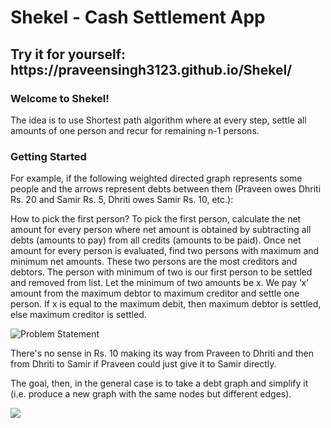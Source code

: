 # Shekel - Cash Settlement App

<h2> Try it for yourself: https://praveensingh3123.github.io/Shekel/ </h2>

<h3> Welcome to Shekel! </h3>

The idea is to use Shortest path algorithm where at every step, settle all amounts of one person and recur for remaining n-1 persons.  

  
<h3> Getting Started </h3>
  
For example, if the following weighted directed graph represents some people and the arrows represent debts between them (Praveen owes Dhriti Rs. 20 and Samir Rs. 5, Dhriti owes Samir Rs. 10, etc.):

How to pick the first person? To pick the first person, calculate the net amount for every person where net amount is obtained by subtracting all debts (amounts to pay) from all credits (amounts to be paid). Once net amount for every person is evaluated, find two persons with maximum and minimum net amounts. These two persons are the most creditors and debtors. The person with minimum of two is our first person to be settled and removed from list. Let the minimum of two amounts be x. We pay ‘x’ amount from the maximum debtor to maximum creditor and settle one person. If x is equal to the maximum debit, then maximum debtor is settled, else maximum creditor is settled.

![Problem Statement](https://raw.githubusercontent.com/praveensingh3123/Shekel/main/Graph.jpg)

There's no sense in Rs. 10 making its way from Praveen to Dhriti and then from Dhriti to Samir if Praveen could just give it to Samir directly.

The goal, then, in the general case is to take a debt graph and simplify it (i.e. produce a new graph with the same nodes but different edges).

<img src="https://github.com/praveensingh3123/Shekel/blob/main/Screenshot%20(541).png" >
